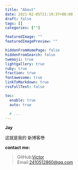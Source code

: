 ```yaml
---
title: "About"
date: 2021-02-05T21:19:37+08:00
draft: false
tags: []
categories: [""]

featuredImage: ""
featuredImagePreview: ""

hiddenFromHomePage: false
hiddenFromSearch: false
twemoji: true
lightgallery: true
ruby: true
fraction: true
fontawesome: true
linkToMarkdown: true
rssFullText: false

toc:
  enable: true
  auto: true

  # ...
---
```

**Jay**

这就是我的 新博客😎

****contact** **me**:**  
> <iconfont icon-github>GitHub:[Victor](https://github.com/Victor9578)  
> <iconfont icon-email>Email:[2410512860@qq.com](mailto:2410512860@qq.com)


